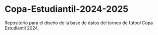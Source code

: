# Copa-Estudiantil-2024-2025
Repositorio para el diseño de la base de datos del torneo de fútbol Copa Estudiantil 2024.
